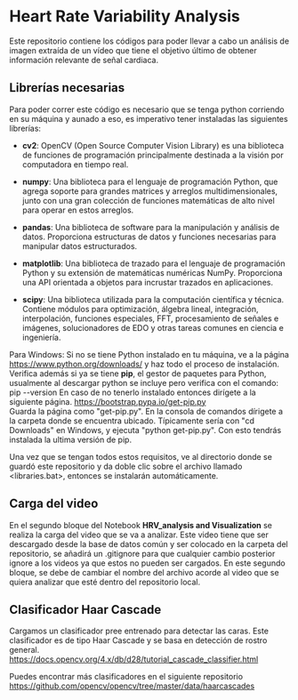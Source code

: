 # Heart Rate Variability Analysis

Este repositorio contiene los códigos para poder llevar a cabo un análisis de imagen extraída de un vídeo que tiene el objetivo último de obtener información relevante de señal cardiaca.

## Librerías necesarias

Para poder correr este código es necesario que se tenga python corriendo en su máquina y aunado a eso, es imperativo tener instaladas las siguientes librerías:

- **cv2**: OpenCV (Open Source Computer Vision Library) es una biblioteca de funciones de programación principalmente destinada a la visión por computadora en tiempo real.
  
- **numpy**: Una biblioteca para el lenguaje de programación Python, que agrega soporte para grandes matrices y arreglos multidimensionales, junto con una gran colección de funciones matemáticas de alto nivel para operar en estos arreglos.
  
- **pandas**: Una biblioteca de software para la manipulación y análisis de datos. Proporciona estructuras de datos y funciones necesarias para manipular datos estructurados.
  
- **matplotlib**: Una biblioteca de trazado para el lenguaje de programación Python y su extensión de matemáticas numéricas NumPy. Proporciona una API orientada a objetos para incrustar trazados en aplicaciones.
  
- **scipy**: Una biblioteca utilizada para la computación científica y técnica. Contiene módulos para optimización, álgebra lineal, integración, interpolación, funciones especiales, FFT, procesamiento de señales e imágenes, solucionadores de EDO y otras tareas comunes en ciencia e ingeniería.

Para Windows:
Si no se tiene Python instalado en tu máquina, ve a la página <https://www.python.org/downloads/> y haz todo el proceso de instalación.
Verifica además si ya se tiene **pip**, el gestor de paquetes para Python, usualmente al descargar python se incluye pero verifica con el comando: pip --version
En caso de no tenerlo instalado entonces dirígete a la siguiente página. <https://bootstrap.pypa.io/get-pip.py>  
Guarda la página como "get-pip.py". En la consola de comandos dírigete a la carpeta donde se encuentra ubicado. Típicamente sería con "cd Downloads" en Windows, y ejecuta "python get-pip.py". Con esto tendrás instalada la ultima versión de pip.

Una vez que se tengan todos estos requisitos, ve al directorio donde se guardó este repositorio y da doble clic sobre el archivo llamado <libraries.bat>, entonces se instalarán automáticamente.

## Carga del video

En el segundo bloque del Notebook **HRV_analysis and Visualization** se realiza la carga del video que se va a analizar. Este video tiene que ser descargado desde la base de datos común y ser colocado en la carpeta del repositorio, se añadirá un .gitignore para que cualquier cambio posterior ignore a los videos ya que estos no pueden ser cargados. En este segundo bloque, se debe de cambiar el nombre del archivo acorde al video que se quiera analizar que esté dentro del repositorio local.

## Clasificador Haar Cascade

Cargamos un clasificador pree entrenado para detectar las caras.
Este clasificador es de tipo Haar Cascade y se basa en detección de rostro general. <https://docs.opencv.org/4.x/db/d28/tutorial_cascade_classifier.html> 

Puedes encontrar más clasificadores en el siguiente repositorio <https://github.com/opencv/opencv/tree/master/data/haarcascades>
